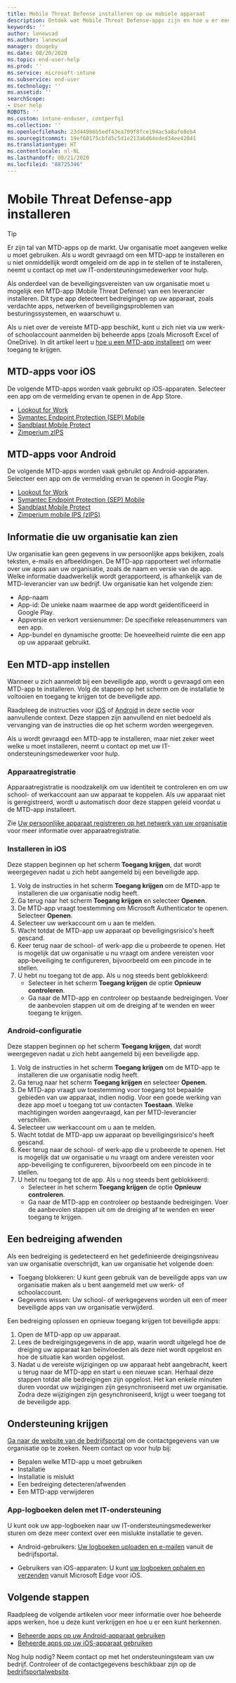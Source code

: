```yaml
---
title: Mobile Threat Defense installeren op uw mobiele apparaat
description: Ontdek wat Mobile Threat Defense-apps zijn en hoe u er een kunt instellen.
keywords: ''
author: lenewsad
ms.author: lanewsad
manager: dougeby
ms.date: 08/20/2020
ms.topic: end-user-help
ms.prod: ''
ms.service: microsoft-intune
ms.subservice: end-user
ms.technology: ''
ms.assetid: ''
searchScope:
- User help
ROBOTS: ''
ms.custom: intune-enduser, contperfq1
ms.collection: ''
ms.openlocfilehash: 23d449b6b5edf43ea709f8fce194ac5a8afe8eb4
ms.sourcegitcommit: 19ef60175cbfd5c5d1e213a6d64eded34ee42041
ms.translationtype: HT
ms.contentlocale: nl-NL
ms.lasthandoff: 08/21/2020
ms.locfileid: "88725346"
---
```

# <a name="install-mobile-threat-defense-app"></a>Mobile Threat Defense-app installeren  

> [!TIP]
> Er zijn tal van MTD-apps op de markt. Uw organisatie moet aangeven welke u moet gebruiken. Als u wordt gevraagd om een MTD-app te installeren en u niet onmiddellijk wordt omgeleid om de app in te stellen of te installeren, neemt u contact op met uw IT-ondersteuningsmedewerker voor hulp.  

Als onderdeel van de beveiligingsvereisten van uw organisatie moet u mogelijk een MTD-app (Mobile Threat Defense) van een leverancier installeren. Dit type app detecteert bedreigingen op uw apparaat, zoals verdachte apps, netwerken of beveiligingsproblemen van besturingssystemen, en waarschuwt u.  

Als u niet over de vereiste MTD-app beschikt, kunt u zich niet via uw werk- of schoolaccount aanmelden bij beheerde apps (zoals Microsoft Excel of OneDrive). In dit artikel leert u [hoe u een MTD-app installeert](set-up-mobile-threat-defense.md#set-up-mtd-app) om weer toegang te krijgen.    

## <a name="mtd-apps-for-ios"></a>MTD-apps voor iOS
De volgende MTD-apps worden vaak gebruikt op iOS-apparaten. Selecteer een app om de vermelding ervan te openen in de App Store.   

* [Lookout for Work](https://go.microsoft.com/fwlink/?linkid=2139367)
* [Symantec Endpoint Protection (SEP) Mobile](https://go.microsoft.com/fwlink/?linkid=2139141)
* [Sandblast Mobile Protect](https://go.microsoft.com/fwlink/?linkid=2139231)
* [Zimperium zIPS](https://go.microsoft.com/fwlink/?linkid=2139232)


## <a name="mtd-apps-for-android"></a>MTD-apps voor Android 
De volgende MTD-apps worden vaak gebruikt op Android-apparaten. Selecteer een app om de vermelding ervan te openen in Google Play.  

* [Lookout for Work](https://go.microsoft.com/fwlink/?linkid=2139453)
* [Symantec Endpoint Protection (SEP) Mobile](https://go.microsoft.com/fwlink/?linkid=2139454)
* [Sandblast Mobile Protect](https://go.microsoft.com/fwlink/?linkid=2139455)
* [Zimperium mobile IPS (zIPS)](https://go.microsoft.com/fwlink/?linkid=2139142)  


## <a name="information-your-organization-can-see"></a>Informatie die uw organisatie kan zien   

Uw organisatie kan geen gegevens in uw persoonlijke apps bekijken, zoals teksten, e-mails en afbeeldingen. De MTD-app rapporteert wel informatie over uw apps aan uw organisatie, zoals de naam en versie van de app. Welke informatie daadwerkelijk wordt gerapporteerd, is afhankelijk van de MTD-leverancier van uw bedrijf. Uw organisatie kan het volgende zien:   

* App-naam  
* App-id: De unieke naam waarmee de app wordt geïdentificeerd in Google Play.  
* Appversie en verkort versienummer: De specifieke releasenummers van een app.  
* App-bundel en dynamische grootte: De hoeveelheid ruimte die een app op uw apparaat gebruikt. 


## <a name="set-up-mtd-app"></a>Een MTD-app instellen 
Wanneer u zich aanmeldt bij een beveiligde app, wordt u gevraagd om een MTD-app te installeren. Volg de stappen op het scherm om de installatie te voltooien en toegang te krijgen tot de beveiligde app. 

Raadpleeg de instructies voor [iOS](set-up-mobile-threat-defense.md#ios-setup) of [Android](set-up-mobile-threat-defense.md#android-setup) in deze sectie voor aanvullende context. Deze stappen zijn aanvullend en niet bedoeld als vervanging van de instructies die op het scherm worden weergegeven. 

Als u wordt gevraagd een MTD-app te installeren, maar niet zeker weet welke u moet installeren, neemt u contact op met uw IT-ondersteuningsmedewerker voor hulp.  

### <a name="device-registration"></a>Apparaatregistratie  
Apparaatregistratie is noodzakelijk om uw identiteit te controleren en om uw school- of werkaccount aan uw apparaat te koppelen. Als uw apparaat niet is geregistreerd, wordt u automatisch door deze stappen geleid voordat u de MTD-app installeert.   

Zie [Uw persoonlijke apparaat registreren op het netwerk van uw organisatie](https://docs.microsoft.com/azure/active-directory/user-help/user-help-register-device-on-network) voor meer informatie over apparaatregistratie.  

### <a name="ios-setup"></a>Installeren in iOS  
Deze stappen beginnen op het scherm **Toegang krijgen**, dat wordt weergegeven nadat u zich hebt aangemeld bij een beveiligde app.  

1. Volg de instructies in het scherm **Toegang krijgen** om de MTD-app te installeren die uw organisatie nodig heeft.   
2. Ga terug naar het scherm **Toegang krijgen** en selecteer **Openen**.  
3. De MTD-app vraagt toestemming om Microsoft Authenticator te openen. Selecteer **Openen**. 
4. Selecteer uw werkaccount om u aan te melden. 
5. Wacht totdat de MTD-app uw apparaat op beveiligingsrisico's heeft gescand. 
6. Keer terug naar de school- of werk-app die u probeerde te openen. Het is mogelijk dat uw organisatie u nu vraagt om andere vereisten voor app-beveiliging te configureren, bijvoorbeeld om een pincode in te stellen.   
7. U hebt nu toegang tot de app. Als u nog steeds bent geblokkeerd:  
    * Selecteer in het scherm **Toegang krijgen** de optie **Opnieuw controleren**.  
    * Ga naar de MTD-app en controleer op bestaande bedreigingen. Voer de aanbevolen stappen uit om de dreiging af te wenden en weer toegang te krijgen.    

### <a name="android-setup"></a>Android-configuratie 
Deze stappen beginnen op het scherm **Toegang krijgen**, dat wordt weergegeven nadat u zich hebt aangemeld bij een beveiligde app.  

1. Volg de instructies in het scherm **Toegang krijgen** om de MTD-app te installeren die uw organisatie nodig heeft.  
2. Ga terug naar het scherm **Toegang krijgen** en selecteer **Openen**.  
3. De MTD-app vraagt uw toestemming voor toegang tot bepaalde gebieden van uw apparaat, indien nodig. Voor een goede werking van deze app moet u toegang tot uw contacten **Toestaan**. Welke machtigingen worden aangevraagd, kan per MTD-leverancier verschillen.  
4. Selecteer uw werkaccount om u aan te melden.  
5. Wacht totdat de MTD-app uw apparaat op beveiligingsrisico's heeft gescand.  
6. Keer terug naar de school- of werk-app die u probeerde te openen. Het is mogelijk dat uw organisatie u nu vraagt om andere vereisten voor app-beveiliging te configureren, bijvoorbeeld om een pincode in te stellen.  
7. U hebt nu toegang tot de app. Als u nog steeds bent geblokkeerd:  
    * Selecteer in het scherm **Toegang krijgen** de optie **Opnieuw controleren**.  
    * Ga naar de MTD-app en controleer op bestaande bedreigingen. Voer de aanbevolen stappen uit om de dreiging af te wenden en weer toegang te krijgen.  


## <a name="resolving-a-threat"></a>Een bedreiging afwenden
Als een bedreiging is gedetecteerd en het gedefinieerde dreigingsniveau van uw organisatie overschrijdt, kan uw organisatie het volgende doen:  
   
* Toegang blokkeren: U kunt geen gebruik van de beveiligde apps van uw organisatie maken als u bent aangemeld met uw werk- of schoolaccount.  
* Gegevens wissen: Uw school- of werkgegevens worden uit een of meer beveiligde apps van uw organisatie verwijderd.  

Een bedreiging oplossen en opnieuw toegang krijgen tot beveiligde apps:  

1. Open de MTD-app op uw apparaat.     
2. Lees de bedreigingsgegevens in de app, waarin wordt uitgelegd hoe de dreiging uw apparaat kan beïnvloeden als deze niet wordt opgelost en hoe de situatie kan worden opgelost. 
3. Nadat u de vereiste wijzigingen op uw apparaat hebt aangebracht, keert u terug naar de MTD-app en start u een nieuwe scan. Herhaal deze stappen totdat alle bedreigingen zijn opgelost. Het kan enkele minuten duren voordat uw wijzigingen zijn gesynchroniseerd met uw organisatie. Zodra deze wijzigingen zijn gesynchroniseerd, krijgt u weer toegang tot de beveiligde app. 

## <a name="get-support"></a>Ondersteuning krijgen
[Ga naar de website van de bedrijfsportal](https://go.microsoft.com/fwlink/?linkid=2010980) om de contactgegevens van uw organisatie op te zoeken. Neem contact op voor hulp bij:

* Bepalen welke MTD-app u moet gebruiken  
* Installatie  
* Installatie is mislukt  
* Een bedreiging detecteren/afwenden  
* Een MTD-app verwijderen   
 

### <a name="share-app-logs-with-it-support"></a>App-logboeken delen met IT-ondersteuning  
U kunt ook uw app-logboeken naar uw IT-ondersteuningsmedewerker sturen om deze meer context over een mislukte installatie te geven.  
* Android-gebruikers: [Uw logboeken uploaden en e-mailen](https://docs.microsoft.com/mem/intune/user-help/send-logs-to-your-it-admin-by-email-android) vanuit de bedrijfsportal.   

* Gebruikers van iOS-apparaten: U kunt [uw logboeken ophalen en verzenden](https://docs.microsoft.com/intune/apps/manage-microsoft-edge#use-microsoft-edge-to-access-managed-app-logs) vanuit Microsoft Edge voor iOS.  


## <a name="next-steps"></a>Volgende stappen  

Raadpleeg de volgende artikelen voor meer informatie over hoe beheerde apps werken, hoe u deze kunt verkrijgen en hoe u er een kunt herkennen.  

* [Beheerde apps op uw Android-apparaat gebruiken](use-managed-apps-on-your-device-android.md)
* [Beheerde apps op uw iOS-apparaat gebruiken](use-managed-apps-on-your-device-ios.md)  

Nog hulp nodig? Neem contact op met het ondersteuningsteam van uw bedrijf. Controleer of de contactgegevens beschikbaar zijn op de [bedrijfsportalwebsite](https://go.microsoft.com/fwlink/?linkid=2010980).


